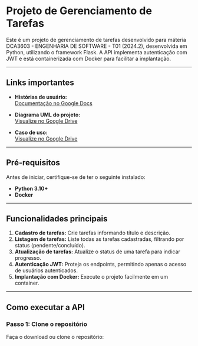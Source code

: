 # **Projeto de Gerenciamento de Tarefas**

Este é um projeto de gerenciamento de tarefas desenvolvido para máteria DCA3603 - ENGENHARIA DE SOFTWARE - T01 (2024.2), desenvolvida em Python, utilizando o framework Flask. A API implementa autenticação com JWT e está containerizada com Docker para facilitar a implantação.  

---

## **Links importantes**
- **Histórias de usuário:**  
  [Documentação no Google Docs](https://docs.google.com/document/d/1RviuKOJmK7BWzfPhResA2neH622yShreo7fcHMqRnhw/edit?usp=sharing)  

- **Diagrama UML do projeto:**  
  [Visualize no Google Drive](https://drive.google.com/file/d/1wX5p6B_cJklursa3Jh4o2clqm0vMm_Hz/view?usp=sharing)  

- **Caso de uso:**  
  [Visualize no Google Drive](https://drive.google.com/file/d/1egiMp8yv-c_JAHzoMbfY-Np2MV29TWfm/view?usp=sharing)  

---

## **Pré-requisitos**
Antes de iniciar, certifique-se de ter o seguinte instalado:
- **Python 3.10+**  
- **Docker** 

---

## **Funcionalidades principais**
1. **Cadastro de tarefas:** Crie tarefas informando título e descrição.  
2. **Listagem de tarefas:** Liste todas as tarefas cadastradas, filtrando por status (pendente/concluído).  
3. **Atualização de tarefas:** Atualize o status de uma tarefa para indicar progresso.  
4. **Autenticação JWT:** Proteja os endpoints, permitindo apenas o acesso de usuários autenticados.  
5. **Implantação com Docker:** Execute o projeto facilmente em um container.  

---

## **Como executar a API**
### **Passo 1: Clone o repositório**
Faça o download ou clone o repositório:

